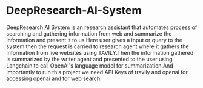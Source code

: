 # DeepResearch-AI-System
DeepResearch AI System is an research assistant that automates process of searching and gathering information from web and  summarize the information and present it to us.Here user gives a input or query to the system then the request is carried to research agent where it gathers the information from live websites using TAVILY.Then the information gathered is summarized by the writer agent and presented to the user using Langchain to call OpenAI's language model for summarization.And importantly to run this project we need API Keys of travily and openai for accessing openai and for web search.
